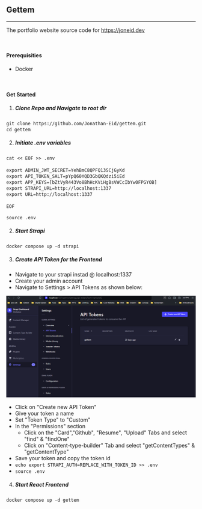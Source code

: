## Gettem
<hr>

The portfolio website source code for https://joneid.dev

<br>

#### Prerequisities  

- Docker

<br>

#### Get Started
1. ##### Clone Repo and Navigate to root dir
```
git clone https://github.com/Jonathan-Eid/gettem.git
cd gettem
```


2. ##### Initiate .env variables
```
cat << EOF >> .env

export ADMIN_JWT_SECRET=YehBmC8QPFQ13SCjGyKd
export API_TOKEN_SALT=pYpQ60YQD3GbQKQdzi5iEd
export APP_KEYS=[bZtVyR443Vo8BhHcKViHgBsVWCcIbYw0FPGYOB]
export STRAPI_URL=http://localhost:1337
export URL=http://localhost:1337

EOF
```
```
source .env
```

2. ##### Start Strapi

```
docker compose up -d strapi
```

3. ##### Create API Token for the Frontend

- Navigate to your strapi instad @ localhost:1337 
- Create your admin account
- Navigate to Settings > API Tokens as shown below:

![alt text](instructions/api.png)

- Click on "Create new API Token"
- Give your token a name
- Set "Token Type" to "Custom"
- In the "Permissions" section
    - Click on the "Card","Github", "Resume", "Upload" Tabs and select "find" & "findOne"
    - Click on "Content-type-builder" Tab and select "getContentTypes" & "getContentType"
- Save your token and copy the token id
- `echo export STRAPI_AUTH=REPLACE_WITH_TOKEN_ID >> .env`
- `source .env`

4. ##### Start React Frontend

```
docker compose up -d gettem
```